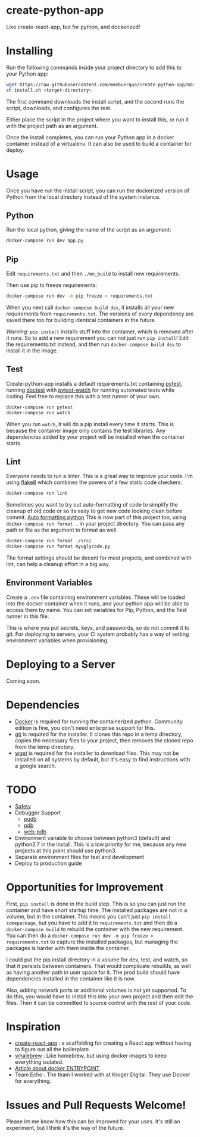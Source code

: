 # create-python-app
Like create-react-app, but for python, and dockerized!

# Installing
Run the following commands inside your project directory to add this to your
Python app:

```sh
wget https://raw.githubusercontent.com/mnebuerquo/create-python-app/master/install.sh
sh install.sh <target-directory>
```

The first command downloads the install script, and the second runs the
script, downloads, and configures the rest.

Either place the script in the project where you want to install this, or
run it with the project path as an argument.

Once the install completes, you can run your Python app in a docker
container instead of a virtualenv. It can also be used to build a container
for deploy.

# Usage
Once you have run the install script, you can run the dockerized version of
Python from the local directory instead of the system instance.

## Python
Run the local python, giving the name of the script as an argument:

```sh
docker-compose run dev app.py
```

## Pip
Edit `requirements.txt` and then `./mn_build` to install new requirements.

Then use pip to freeze requirements:

```sh
docker-compose run dev -m pip freeze > requirements.txt
```

When you next call `docker-compose build dev`, it installs all your new 
requirements from `requirements.txt`. The versions of every dependency are 
saved there too for building identical containers in the future.

*Warning:* `pip install` installs stuff into the container, which is removed 
after it runs. So to add a new requirement you can not just run `pip install`!
Edit the requirements.txt instead, and then run `docker-compose build dev`
to install it in the image.

## Test
Create-python-app installs a default requirements.txt containing
[pytest](https://docs.pytest.org/en/latest/), running
[doctest](https://docs.python.org/3/library/doctest.html) with
[pytest-watch](https://github.com/joeyespo/pytest-watch) for
running automated tests while coding. Feel free to replace this with a test
runner of your own.

```sh
docker-compose run pytest
docker-compose run watch
```

When you run `watch`, it will do a pip install every time it starts. This is
because the container image only contains the test libraries. Any
dependencies added by your project will be installed when the container
starts.

 ## Lint
Everyone needs to run a linter. This is a great way to improve your code.
I'm using [flake8](http://flake8.pycqa.org/en/latest/index.html) which
combines the powers of a few static code checkers.

```sh
docker-compose run lint
```

Sometimes you want to try out auto-formatting of code to simplify the cleanup 
of old code or so its easy to get new code looking clean before commit.
[Auto formatting python](https://pypi.python.org/pypi/autopep8/1.1.1
)
This is now part of this project too, using `docker-compose run format .` in
your project directory. You can pass any path or file as the argument to
format as well.
```sh
docker-compose run format ./src/
docker-compose run format myuglycode.py
```
The format settings should be decent for most projects, and combined with
lint, can help a cleanup effort in a big way.

## Environment Variables

Create a `.env` file containing environment variables. These will be loaded
into the docker container when it runs, and your python app will be able to
access them by name. You can set variables for Pip, Python, and the Test
runner in this file.

This is where you put secrets, keys, and passwords, so
do not commit it to git. For deploying to servers, your CI system probably
has a way of setting environment variables when provisioning.

# Deploying to a Server

Coming soon.

# Dependencies

* [Docker](https://www.docker.com/community-edition) is required for running the
  containerized python. Community edition is fine, you don't need enterprise
  support for this.
* [git](https://git-scm.com/book/en/v2/Getting-Started-Installing-Git) is
  required for the installer. It clones this repo in a temp directory,
  copies the necessary files to your project, then removes the cloned repo 
  from the temp directory.
* [wget](https://stackoverflow.com/a/9491666/5114) is required for the installer
  to download files. This may not be installed on all systems by default,
  but it's easy to find instructions with a google search.

# TODO

* [Safety ](https://github.com/pyupio/safety)
* Debugger Support
    - [pudb](https://pypi.python.org/pypi/pudb)
    - [pdb](https://docs.python.org/3.6/library/pdb.html)
    - [web-pdb](https://pypi.python.org/pypi/web-pdb)
* Environment variable to choose between python3 (default) and python2.7 in
  the install. This is a low priority for me, because any new projects at
  this point should use python3.
* Separate environment files for test and development
* Deploy to production guide

# Opportunities for Improvement

First, `pip install` is done in the build step. This is so you can just run 
the container and have short startup time. The installed packages are not
in a volume, but in the container. This means you can't just `pip install
somepackage`, but you have to add it to `requirements.txt` and then do a
`docker-compose build` to rebuild the container with the new requirement. You 
can then do a `docker-compose run dev -m pip freeze > requirements.txt` to 
capture the installed packages, but managing the packages is harder with them 
inside the container.

I could put the pip install directory in a volume for dev, test, and watch, so 
that it persists between containers. That would complicate rebuilds, as well 
as having another path in user space for it. The prod build should have 
dependencies installed in the container like it is now.

Also, adding network ports or additional volumes is not yet supported. To do
this, you would have to install this into your own project and then edit the
files. Then it can be committed to source control with the rest of your
code.

# Inspiration

* [create-react-app](https://github.com/facebookincubator/create-react-app)
    : a scaffolding for creating a React app without having to figure out
    all the boilerplate
* [whalebrew](https://github.com/bfirsh/whalebrew)
    : Like homebrew, but using docker images to keep everything isolated.
* [Article about docker ENTRYPOINT](http://goinbigdata.com/docker-run-vs-cmd-vs-entrypoint/)
* Team Echo
    : The team I worked with at Kroger Digital. They use Docker for everything.

# Issues and Pull Requests Welcome!

Please let me know how this can be improved for your uses. It's still an
experiment, but I think it's the way of the future.
